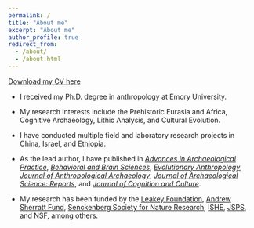 ```yaml
---
permalink: /
title: "About me"
excerpt: "About me"
author_profile: true
redirect_from: 
  - /about/
  - /about.html
---
```


[Download my CV here](http://raylc.github.io/files/CV_Cheng_LIU.pdf)

- I received my Ph.D. degree in anthropology at Emory University.

- My research interests include the Prehistoric Eurasia and Africa, Cognitive Archaeology, Lithic Analysis, and Cultural Evolution.

- I have conducted multiple field and laboratory research projects in China, Israel, and Ethiopia.

- As the lead author, I have published in [*Advances in Archaeological Practice*](https://www.cambridge.org/core/journals/advances-in-archaeological-practice/article/variation-matters-expanding-the-scope-of-experimental-archaeology/F843964C857F7FD270DFED9F9CF5412E), [*Behavioral and Brain Sciences*](https://www.cambridge.org/core/journals/behavioral-and-brain-sciences/article/abs/beyond-the-binary-inferential-challenges-and-solutions-in-cognitive-archaeology/A09B8B1BEA2AF9D67F68BAF1C50F8EF2), [*Evolutionary Anthropology*](https://onlinelibrary.wiley.com/doi/full/10.1002/evan.21964), [*Journal of Anthropological Archaeology*](https://www.sciencedirect.com/science/article/abs/pii/S0278416520301963), [*Journal of Archaeological Science: Reports*](https://www.sciencedirect.com/science/article/pii/S2352409X23001499), and [*Journal of Cognition and Culture*](https://brill.com/view/journals/jocc/21/3-4/article-p243_3.xml).

- My research has been funded by the [Leakey Foundation](https://leakeyfoundation.org/introducing-the-spring-2022-leakey-foundation-grantees/), [Andrew Sherratt Fund](https://www.sheffield.ac.uk/archaeology/funding/andrew-sherratt-fund), [Senckenberg Society for Nature Research](https://www.senckenberg.de/en/career/global-fellowships/), [ISHE](http://ishe.org/awards/owen-f-aldis-scholarship/), [JSPS](https://www.jsps.go.jp/english/e-oubei-s/index.html), and [NSF](https://www.nsf.gov/awardsearch/showAward?AWD_ID=2020156&HistoricalAwards=false), among others.